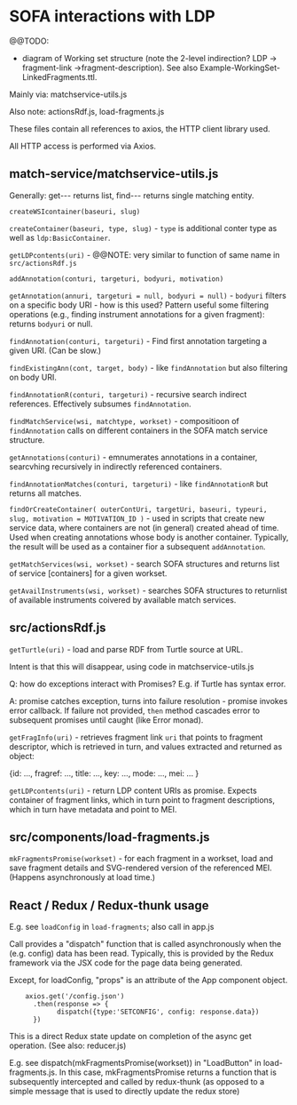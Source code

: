 # SOFA interactions with LDP

@@TODO:

- diagram of Working set structure (note the 2-level indirection? LDP -> fragment-link ->fragment-description).  See also Example-WorkingSet-LinkedFragments.ttl.


Mainly via: matchservice-utils.js

Also note: actionsRdf.js, load-fragments.js

These files contain all references to axios, the HTTP client library used.

All HTTP access is performed via Axios.

## match-service/matchservice-utils.js

Generally: get--- returns list, find--- returns single matching entity.

`createWSIcontainer(baseuri, slug)`

`createContainer(baseuri, type, slug)` - `type` is additional conter type as well as `ldp:BasicContainer`.

`getLDPcontents(uri)` - @@NOTE: very similar to function of same name in `src/actionsRdf.js`

`addAnnotation(conturi, targeturi, bodyuri, motivation)`

`getAnnotation(annuri, targeturi = null, bodyuri = null)` - `bodyuri` filters on a specific body URI - how is this used?  Pattern useful some filtering operations (e.g., finding instrument annotations for a given fragment): returns `bodyuri` or null.

`findAnnotation(conturi, targeturi)` - Find first annotation targeting a given URI.  (Can be slow.)

`findExistingAnn(cont, target, body)` - like `findAnnotation` but also filtering on body URI.

`findAnnotationR(conturi, targeturi)` - recursive search indirect references.  Effectively subsumes `findAnnotation`.

`findMatchService(wsi, matchtype, workset)` - compositioon of `findAnnotation` calls on different containers in the SOFA match service structure.

`getAnnotations(conturi)` - emnumerates annotations in a container, searcvhing recursively in indirectly referenced containers.

`findAnnotationMatches(conturi, targeturi)` - like `findAnnotationR` but returns all matches.

`findOrCreateContainer(
    outerContUri, targetUri, baseuri, typeuri, slug, motivation = MOTIVATION_ID
    )` - used in scripts that create new service data, where containers are not (in general) created ahead of time.  Used when creating annotations whose body is another container.  Typically, the result will be used as a container fior a subsequent `addAnnotation`.

`getMatchServices(wsi, workset)` - search SOFA structures and returns list of service [containers] for a given workset.

`getAvailInstruments(wsi, workset)` - searches SOFA structures to returnlist of available instruments coivered by available match services.


## src/actionsRdf.js

`getTurtle(uri)` - load and parse RDF from Turtle source at URL.

Intent is that this will disappear, using code in matchservice-utils.js

Q: how do exceptions interact with Promises?  E.g. if Turtle has syntax error.

A: promise catches exception, turns into failure resolution - promise invokes error callback.  If failure not provided, `then` method cascades error to subsequent promises until caught (like Error monad).

`getFragInfo(uri)` - retrieves fragment link `uri` that points to fragment descriptor, which is retrieved in turn, and values extracted and returned as object:

   {id: ...,
    fragref: ...,
    title: ...,
    key: ...,
    mode: ...,
    mei: ... }


`getLDPcontents(uri)` - return LDP content URIs as promise.  Expects container of fragment links, which in turn point to fragment descriptions, which in turn have metadata and point to MEI.


## src/components/load-fragments.js

`mkFragmentsPromise(workset)` - for each fragment in a workset, load and save fragment details and SVG-rendered version of the referenced MEI.  (Happens asynchronously at load time.)


## React / Redux / Redux-thunk  usage

E.g. see `loadConfig` in `load-fragments`; also call in app.js

Call provides a "dispatch" function that is called asynchronously when the (e.g. config) data has been read.  Typically, this is provided by the Redux framework via the JSX code for the page data being generated.

Except, for loadConfig, "props" is an attribute of the App component object.

        axios.get('/config.json')
          .then(response => {
                dispatch({type:'SETCONFIG', config: response.data})
          })

This is a direct Redux state update on completion of the async get operation.  (See also: reducer.js)

E.g. see dispatch(mkFragmentsPromise(workset)) in "LoadButton" in load-fragments.js.  In this case, mkFragmentsPromise returns a function that is subsequently intercepted and called by redux-thunk (as opposed to a simple message that is used to directly update the redux store)




